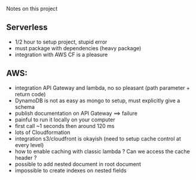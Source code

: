 Notes on this project


## Serverless
 * 1/2 hour to setup project, stupid error
 * must package with dependencies (heavy package)
 * integration with AWS CF is a pleasure

## AWS:
 * integration API Gateway and lambda, no so pleasant (path parameter + return code)
 * DynamoDB is not as easy as mongo to setup, must explicitly give a schema
 * publish documentation on API Gateway ==> failure
 * painful to run it locally on your computer
 * first call ~1 seconds then around 120 ms
 * lots of Cloudformation
 * integration s3/cloudfront is okayish (need to setup cache control at every level)
 * how to enable caching with classic lambda ? Can we access the cache header ?
 * possible to add nested document in root document
 * impossible to create indexes on nested fields
